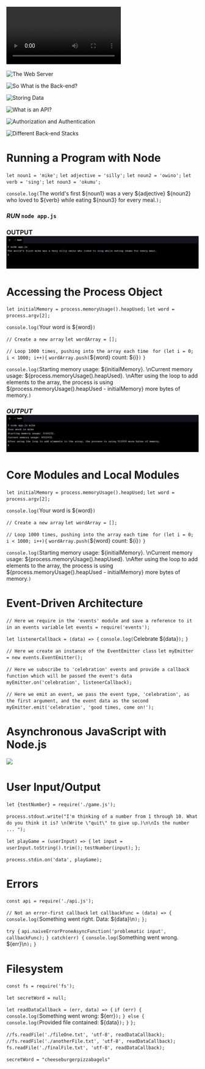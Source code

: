 ![front and back](https://content.codecademy.com/courses/server-side-web-dev/FrontEndCut_v1.mp4)

![The Web Server](https://content.codecademy.com/courses/updated_images/NodeBackEndFrontEnd_Update_1.gif)

![So What is the Back-end?](https://content.codecademy.com/courses/updated_images/Node_3_v2_text_Updated_1.svg)

![Storing Data](https://content.codecademy.com/courses/updated_images/Node_4_v4_Updated_1.svg)

![What is an API?](https://content.codecademy.com/courses/updated_images/Node_5v2__Updated_1.gif)

![Authorization and Authentication](https://content.codecademy.com/courses/server-side-web-dev/NodeAnimation_6.gif)

![Different Back-end Stacks](https://content.codecademy.com/courses/updated_images/Coders-2_Updated_1.gif)

# Running a Program with Node


`let noun1 = 'mike';`
`let adjective = 'silly';`
`let noun2 = 'owino';`
`let verb = 'sing';`
`let noun3 = 'okumu';`


`console.log(`The world's first ${noun1} was a very ${adjective} ${noun2} who loved to ${verb} while eating ${noun3} for every meal.`);`

### _RUN_ `node app.js`
### **OUTPUT** ![](https://github.com/MikeOwino/nodejs/blob/main/Screenshot%202021-01-18%20173921.jpg)

# Accessing the Process Object


`let initialMemory = process.memoryUsage().heapUsed;`
`let word = process.argv[2];`

`console.log(`Your word is ${word}`)`

`// Create a new array`
`let wordArray = [];`

`// Loop 1000 times, pushing into the array each time `
`for (let i = 0; i < 1000; i++){`
  `wordArray.push(`${word} count: ${i}`)`
`}`

`console.log(`Starting memory usage: ${initialMemory}. \nCurrent memory usage: ${process.memoryUsage().heapUsed}. \nAfter using the loop to add elements to the array, the process is using ${process.memoryUsage().heapUsed - initialMemory} more bytes of memory.`)`

### _OUTPUT_ ![](https://github.com/MikeOwino/nodejs/blob/main/Screenshot%202021-01-18%20174349.jpg)

# Core Modules and Local Modules

`let initialMemory = process.memoryUsage().heapUsed;`
`let word = process.argv[2];`

`console.log(`Your word is ${word}`)`

`// Create a new array`
`let wordArray = [];`

`// Loop 1000 times, pushing into the array each time `
`for (let i = 0; i < 1000; i++){`
  `wordArray.push(`${word} count: ${i}`)`
`}`

`console.log(`Starting memory usage: ${initialMemory}. \nCurrent memory usage: ${process.memoryUsage().heapUsed}. \nAfter using the loop to add elements to the array, the process is using ${process.memoryUsage().heapUsed - initialMemory} more bytes of memory.`)`


# Event-Driven Architecture
`// Here we require in the 'events' module and save a reference to it in an events variable`
`let events = require('events');`

`let listenerCallback = (data) => {`
    `console.log(`Celebrate ${data}`);`
`}`

`// Here we create an instance of the EventEmitter class`
`let myEmitter = new events.EventEmitter();`

`// Here we subscribe to 'celebration' events and provide a callback function which will be passed the event's data`
`myEmitter.on('celebration', listenerCallback);`

`// Here we emit an event, we pass the event type, 'celebration', as the first argument, and the event data as the second`
`myEmitter.emit('celebration', 'good times, come on!');`

# Asynchronous JavaScript with Node.js
![](https://content.codecademy.com/courses/updated_images/EventLoop_Update_1.gif)


# User Input/Output
`let {testNumber} = require('./game.js');`

`process.stdout.write("I'm thinking of a number from 1 through 10. What do you think it is? \n(Write \"quit\" to give up.)\n\nIs the number ... ");`

`let playGame = (userInput) => {`
  `let input = userInput.toString().trim();`
	`testNumber(input);`
`};`

`process.stdin.on('data', playGame);`

# Errors

`const api = require('./api.js');`

`// Not an error-first callback`
`let callbackFunc = (data) => {`
   `console.log(`Something went right. Data: ${data}\n`);`
`};`
  
`try {`
  `api.naiveErrorProneAsyncFunction('problematic input', callbackFunc);`
`} catch(err) {`
  `console.log(`Something went wrong. ${err}\n`);`
`}`


# Filesystem
`const fs = require('fs');`

`let secretWord = null;`

`let readDataCallback = (err, data) => {`
  `if (err) {`
    `console.log(`Something went wrong: ${err}`);`
  `} else {`
    `console.log(`Provided file contained: ${data}`);`
  `}`
`};`

`//fs.readFile('./fileOne.txt', 'utf-8', readDataCallback);`
`//fs.readFile('./anotherFile.txt', 'utf-8', readDataCallback);`
`fs.readFile('./finalFile.txt', 'utf-8', readDataCallback);`

`secretWord = "cheeseburgerpizzabagels"`


